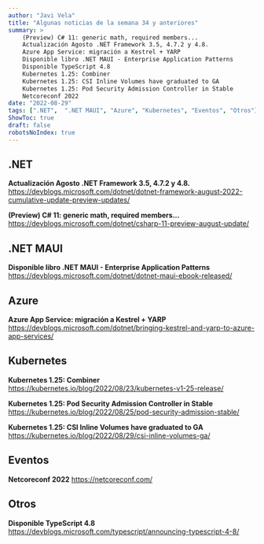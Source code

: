 ```yaml
---
author: "Javi Vela"
title: "Algunas noticias de la semana 34 y anteriores"
summary: >
    (Preview) C# 11: generic math, required members...
    Actualización Agosto .NET Framework 3.5, 4.7.2 y 4.8.
    Azure App Service: migración a Kestrel + YARP
    Disponible libro .NET MAUI - Enterprise Application Patterns
    Disponible TypeScript 4.8
    Kubernetes 1.25: Combiner
    Kubernetes 1.25: CSI Inline Volumes have graduated to GA
    Kubernetes 1.25: Pod Security Admission Controller in Stable
    Netcoreconf 2022
date: "2022-08-29"
tags: [".NET",  ".NET MAUI", "Azure", "Kubernetes", "Eventos", "Otros"]
ShowToc: true
draft: false
robotsNoIndex: true
---
```

## .NET
**Actualización Agosto .NET Framework 3.5, 4.7.2 y 4.8.**
https://devblogs.microsoft.com/dotnet/dotnet-framework-august-2022-cumulative-update-preview-updates/<br/>
<!-- #dotnet #netframework #update -->

**(Preview) C# 11: generic math, required members...**
https://devblogs.microsoft.com/dotnet/csharp-11-preview-august-update/ 
<!-- #dotnet #prevew -->

## .NET MAUI
**Disponible libro .NET MAUI - Enterprise Application Patterns**
<br/>
https://devblogs.microsoft.com/dotnet/dotnet-maui-ebook-released/
<!-- #dotnet #maui #book #patterns -->


## Azure
**Azure App Service: migración a Kestrel + YARP**
https://devblogs.microsoft.com/dotnet/bringing-kestrel-and-yarp-to-azure-app-services/
<br/>
<!-- #azure #dotnet #appservice #performance -->

## Kubernetes
**Kubernetes 1.25: Combiner**
https://kubernetes.io/blog/2022/08/23/kubernetes-v1-25-release/
<br/>
<!-- #kubernetes #release -->

**Kubernetes 1.25: Pod Security Admission Controller in Stable**
https://kubernetes.io/blog/2022/08/25/pod-security-admission-stable/
<br/>
<!-- #kubernetes #security -->

**Kubernetes 1.25: CSI Inline Volumes have graduated to GA**
https://kubernetes.io/blog/2022/08/29/csi-inline-volumes-ga/
<br/>
<!-- #kubernetes #storage -->

## Eventos
**Netcoreconf 2022**
https://netcoreconf.com/
<br/>
<!-- #eventos #dotnet @netcoreconf -->

## Otros
**Disponible TypeScript 4.8**
https://devblogs.microsoft.com/typescript/announcing-typescript-4-8/
<br/>
<!-- #typescript #release -->